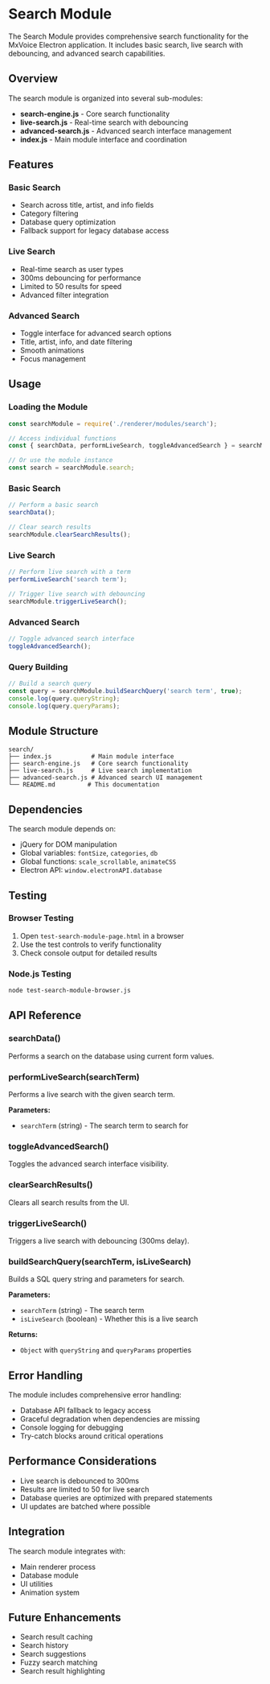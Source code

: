 # Search Module

The Search Module provides comprehensive search functionality for the MxVoice Electron application. It includes basic search, live search with debouncing, and advanced search capabilities.

## Overview

The search module is organized into several sub-modules:

- **search-engine.js** - Core search functionality
- **live-search.js** - Real-time search with debouncing
- **advanced-search.js** - Advanced search interface management
- **index.js** - Main module interface and coordination

## Features

### Basic Search
- Search across title, artist, and info fields
- Category filtering
- Database query optimization
- Fallback support for legacy database access

### Live Search
- Real-time search as user types
- 300ms debouncing for performance
- Limited to 50 results for speed
- Advanced filter integration

### Advanced Search
- Toggle interface for advanced search options
- Title, artist, info, and date filtering
- Smooth animations
- Focus management

## Usage

### Loading the Module

```javascript
const searchModule = require('./renderer/modules/search');

// Access individual functions
const { searchData, performLiveSearch, toggleAdvancedSearch } = searchModule;

// Or use the module instance
const search = searchModule.search;
```

### Basic Search

```javascript
// Perform a basic search
searchData();

// Clear search results
searchModule.clearSearchResults();
```

### Live Search

```javascript
// Perform live search with a term
performLiveSearch('search term');

// Trigger live search with debouncing
searchModule.triggerLiveSearch();
```

### Advanced Search

```javascript
// Toggle advanced search interface
toggleAdvancedSearch();
```

### Query Building

```javascript
// Build a search query
const query = searchModule.buildSearchQuery('search term', true);
console.log(query.queryString);
console.log(query.queryParams);
```

## Module Structure

```
search/
├── index.js           # Main module interface
├── search-engine.js   # Core search functionality
├── live-search.js     # Live search implementation
├── advanced-search.js # Advanced search UI management
└── README.md         # This documentation
```

## Dependencies

The search module depends on:

- jQuery for DOM manipulation
- Global variables: `fontSize`, `categories`, `db`
- Global functions: `scale_scrollable`, `animateCSS`
- Electron API: `window.electronAPI.database`

## Testing

### Browser Testing

1. Open `test-search-module-page.html` in a browser
2. Use the test controls to verify functionality
3. Check console output for detailed results

### Node.js Testing

```bash
node test-search-module-browser.js
```

## API Reference

### searchData()
Performs a search on the database using current form values.

### performLiveSearch(searchTerm)
Performs a live search with the given search term.

**Parameters:**
- `searchTerm` (string) - The search term to search for

### toggleAdvancedSearch()
Toggles the advanced search interface visibility.

### clearSearchResults()
Clears all search results from the UI.

### triggerLiveSearch()
Triggers a live search with debouncing (300ms delay).

### buildSearchQuery(searchTerm, isLiveSearch)
Builds a SQL query string and parameters for search.

**Parameters:**
- `searchTerm` (string) - The search term
- `isLiveSearch` (boolean) - Whether this is a live search

**Returns:**
- `Object` with `queryString` and `queryParams` properties

## Error Handling

The module includes comprehensive error handling:

- Database API fallback to legacy access
- Graceful degradation when dependencies are missing
- Console logging for debugging
- Try-catch blocks around critical operations

## Performance Considerations

- Live search is debounced to 300ms
- Results are limited to 50 for live search
- Database queries are optimized with prepared statements
- UI updates are batched where possible

## Integration

The search module integrates with:

- Main renderer process
- Database module
- UI utilities
- Animation system

## Future Enhancements

- Search result caching
- Search history
- Search suggestions
- Fuzzy search matching
- Search result highlighting 